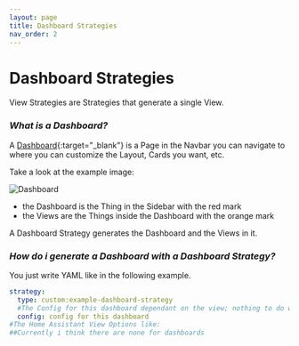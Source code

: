 ```yaml
---
layout: page
title: Dashboard Strategies
nav_order: 2
---
```


# Dashboard Strategies

View Strategies are Strategies that generate a single View.

### *What is a Dashboard?*

A [Dashboard](https://www.home-assistant.io/dashboards/){:target="_blank"} is a Page in the Navbar you can navigate to where you can customize the Layout, Cards you want, etc.

Take a look at the example image:

![Dashboard](/strategy-pack/assets/dashboard/dashboard.png "Dashboard")

 - the Dashboard is the Thing in the Sidebar with the red mark
 - the Views are the Things inside the Dashboard with the orange mark

A Dashboard Strategy generates the Dashboard and the Views in it.

### *How do i generate a Dashboard with a Dashboard Strategy?*

You just write YAML like in the following example.

```yaml
strategy:
  type: custom:example-dashboard-strategy
  #The Config for this dashboard dependant on the view; nothing to do with HA Config
  config: config for this dashboard
#The Home Assistant View Options like:
##Currently i think there are none for dashboards
```
